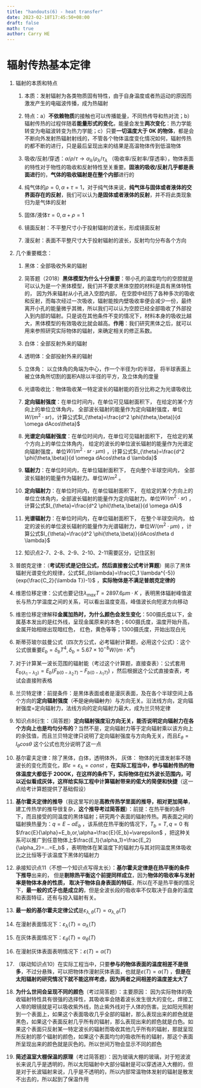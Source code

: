 ```yaml
---
title: "handouts(6) - heat transfer"
date: 2023-02-18T17:45:50+08:00
draft: false
math: true
author: Carry HE
---
```


# 辐射传热基本定律

1. 辐射的本质和特点
  
     1. 本质：发射辐射为各类物质固有特性，由于自身温度或者热运动的原因而激发产生的电磁波传播，成为热辐射

     2. 特点：a）**不依赖物质**的接触也可以传播能量，不同热传导和热对流；b）辐射传热的过程伴随着**能量形式的变化**，能量会发生**两次变化**：热力学能转变为电磁波转变为热力学能；c）只要**一切温度大于 0K 的物体**，都是会不断向外发射热辐射射线的，不管各个物体温度变化情况如何，辐射传热的都不断的进行，只是最后呈现出来的结果是高温物体传到低温物体
    
     3. 吸收/反射/穿透：$\alpha/\rho/\tau \rightarrow \alpha_{\lambda}/\rho_{\lambda}/\tau_{\lambda}$ （吸收率/反射率/穿透率），物体表面的特性对于物性的吸收和反射特性至关重要。**固液的吸收/反射几乎都是表面进行**的，**气体的吸收辐射是在整个内部**进行的
    
     4. 纯气体的$\rho=0,\alpha + \tau=1$，对于纯气体来说，**纯气体与固体或者液体的交界面存在的反射**，我们可以认为**是固体或者液体的反射**，并不将此类现象归为是气体的反射
    
     5. 固体/液体$\tau=0,\alpha + \rho=1$
    
     6. 镜面反射：不平整尺寸小于投射辐射的波长，形成镜面反射
    
     7. 漫反射：表面不平整尺寸大于投射辐射的波长，反射均匀分布各个方向
    
2. 几个重要概念：
  
     1. 黑体：全部吸收外来的辐射
    
     2. 简答题（2018）**黑体模型为什么十分重要**：带小孔的温度均匀的空腔就是可以认为是一个黑体模型，我们并不要求黑体空腔的材料是具有黑体特性的， 因为外来辐射从小孔进入空腔内部， 在空腔中经历了各种多次的吸收和反射，而每次经过一次吸收，辐射能按内壁吸收率便会减少一份，最终离开小孔的能量微乎其微，所以我们可以认为空腔已经全部吸收了外部投入到内部的辐射。只是说在其他条件不变的情况下，材料本身的吸收比越大，黑体模型的有效吸收比就会越高。**作用**：我们研究黑体之后，就可以用来参照研究实际物体的辐射，来确定相关的修正系数。
    
     3. 白体：全部反射外来的辐射
    
     4. 透明体：全部投射外来的辐射
    
     5. 立体角： 以立体角的角端为中心，作一个半径为r的半球， 将半球表面上被立体角所切割的面积A除以半径的平方，及立体角的度量
    
     6. 光谱吸收比：物体吸收某一特定波长的辐射能的百分比称之为光谱吸收比
    
     7. **定向辐射强度**：在单位时间内，在单位可见辐射面积下， 在给定的某个方向上的单位立体角内， 全部波长辐射的能量作为定向辐射强度，单位$W/(m^2\cdot sr)$，计算公式$I_{\theta}=\frac{d^2 \phi(\theta,\beta)}{d \omega dAcos\theta}$
    
     8. **光谱定向辐射强度**：在单位时间内，在单位可见辐射面积下， 在给定的某个方向上的单位立体角内， 给定的波长的单位波长辐射的能量作为光谱定向辐射强度，单位$W/(m^2\cdot sr \cdot \mu m)$ ，计算公式$I_{\theta}=\frac{d^2 \phi(\theta,\beta)}{d \omega dAcos\theta d \lambda}$
    
     9. **辐射力**：在单位时间内，在单位辐射面积下， 在向整个半球空间内， 全部波长辐射的能量作为辐射力。单位$W/m^2$ 。
    
     10. **定向辐射力**：在单位时间内，在单位辐射面积下， 在给定的某个方向上的单位立体角内，全部波长辐射的能量作为定向辐射力。单位$W/(m^2\cdot sr)$ ，计算公式$I_{\theta}=\frac{d^2 \phi(\theta,\beta)}{d \omega dA}$
    
     11. **光谱辐射力**：在单位时间内，在单位辐射面积下， 在整个半球空间内， 给定的波长的单位波长辐射的能量作为光谱辐射力，单位$W/(m^2 \cdot \mu m)$ ，计算公式$I_{\theta}=\frac{d^2 \phi(\theta,\beta)}{dAcos\theta d \lambda}$
    
     12. 知识点2-7、2-8、2-9、2-10、2-11需要区分，记住区别
    
3. 普朗克定律：（**考试形式是记住公式，然后直接套公式考计算题**）揭示了黑体辐射光谱变化的规律，公式$E_{b\lambda}=\frac{C_1 \lambda^{-5}}{exp(\frac{C_2}{\lambda T})-1}$ ，**实际物体是不满足普朗克定律的**
  
4. 维恩位移定律：公式也要记住$\lambda_{max}T=2897.6\mu m \cdot K$ ，表明黑体辐射峰值波长与热力学温度之间的关系，可以看出温度变高，峰值波长向短波方向移动
  
5. 维恩位移定律解释**金属加热时，为什么颜色会发生变化**：500摄氏度以下，金属基本发出的是红外线，呈现金属原来的本色；600摄氏度，温度开始升高，金属开始相继出现暗红色， 红色，黄色等等；1300摄氏度，开始出现白光
  
6. 斯蒂芬玻尔兹曼公式（四次方公式，必考辐射计算题，必用这个公式）：这个公式很重要$E_b=\delta_b T^4, \delta_b=5.67 \times 10^{-8}W/(m\cdot K^4)$
  
7. 对于计算某一波长范围的辐射能（考过这个计算题，直接查表）：公式套用$E_{b(\lambda_1 - \lambda_2)}=E_b(F_{b(0-\lambda_2 T)}-F_{b(0-\lambda_1 T)})$ ，然后根据这个公式直接查表，考试会直接附表格
  
8. 兰贝特定律：前提条件：是黑体表面或者是漫灰表面，及在各个半球空间上各个方向的**定向辐射强度**（~~不是定向辐射力~~）与方向无关。沿法线方向，定向辐射强度=定向辐射力，法线方向的定向辐射力最大，成为兰贝特定律
  
9. 知识点8衍生：（简答题）**定向辐射强度沿方向无关，能否说明定向辐射力在各个方向上也是均匀分布的**？当然不是，定向辐射力等于定向辐射乘以该方向上的余弦值，而且兰贝特定律只说明了定向辐射强度与方向角无关，而且$E_{\theta}=I_{\theta}cos\theta$ 这个公式也充分说明了这一点
  
10. 基尔霍夫定律：除了黑体，白体，透明体外， 灰体： 物体的光谱发射率不随波长的变化而变化，即$\varepsilon = \varepsilon_{\lambda}=const$ ，**在实际工程当中，参与辐射传热的物体温度大都低于 2000K，在这样的条件下，实际物体在红外波长范围内，可以近似看成灰体，这样给实际工程中计算辐射带来的偌大的简便和快捷**（这一点给考计算题提供了基础假设）
  
11. **基尔霍夫定律的推导**（我这里写的是**高教传热学里面的推导，相对更加简单**，建工传热学的推导很复杂，**这个推导考过简答题**）：前提：在热平衡的条件下，而且接受的同温度的黑体辐射；研究两个表面的辐射传热。两表面之间的辐射换热量为：$q=E-\alpha E_b$ ，该系统在热平衡的情况下，$T_b=T,q=0$ 有$\frac{E}{\alpha}=E_b,or,\alpha=\frac{E}{E_b}=\varepsilon$ ，把这种关系可以推广到任意物体上$\frac{E_1}{\alpha_1}=\frac{E_2}{\alpha_2}=...=E_b$ ，表明物体在某温度下的辐射力与其对同温度黑体吸收比之比恒等于该温度下黑体的辐射力
  
12. 承接知识点11（不想一个知识点写得太长）：**基尔霍夫定律是在热平衡的条件下推导**出来的， 但是**剔除热平衡这个前提同样成立**，因为**物体的吸收率与发射率是物体本身的性质， 取决于物体自身表面的特征**，所以在不是热平衡的情况下，**最一般的式子也是成立的**，但是全波长段的吸收率不仅取决于自身的温度和表面特征，还有与投入辐射有关。
  
13. **最一般的基尔霍夫定律公式**是$\varepsilon_{\lambda,\theta}(T)=\alpha_{\lambda,\theta}(T)$
  
14. 在漫射表面情况下：$\varepsilon_{\lambda}(T)=\alpha_{\lambda}(T)$
  
15. 在灰体表面情况下：$\varepsilon_{\theta}(T)=\alpha_{\theta}(T)$
  
16. 在漫射灰体表面表明情况下：$\varepsilon(T)=\alpha(T)$
  
17. （联动知识点10）在实际工程当中，只要**参与的物体表面的温度相差不是很多**，不过分悬殊，可以把物体作漫射灰体表面，也就是$\varepsilon(T)=\alpha(T)$ ，**但是在太阳辐射的研究情况下就不能这样考虑，因为两者之间相差的温度差太大了**
  
18. **为什么世间会呈现不同的颜色**（考过简答题）：主要原因： 因为实际物体的吸收辐射特性具有很强的选择性，其吸收率会随着波长发生很大的变化，焊接工人带的眼镜就是可以吸收紫外线，防止紫外线对于人体的伤害。比如阳光照射到一个表面上，如果这个表面吸收几乎全部的辐射，那么表现出来的颜色就是黑色，如果这个表面反射几乎所有的辐射，那么表现出来的颜色就是白色。如果这个表面只反射某一特定波长的辐射而吸收其他几乎所有的辐射，那就呈现所反射的那个辐射的颜色，如果这个表面均匀的吸收所有的辐射，那这个表面所呈现出来的颜色就是灰色的。所以世间万物会显示不同的颜色
  
19. **简述温室大棚保温的原理**（考过简答题）：因为玻璃大棚的玻璃，对于短波波长来说几乎是透明的，所以太阳辐射中大部分辐射是可以穿透进入大棚的，但是对于长波辐射来说，几乎是不透明的，所以内部常温物体发射的辐射是散发不出去的，所以起到了保温作用